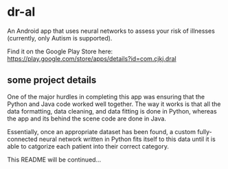 # dr-al
An Android app that uses neural networks to assess your risk of illnesses (currently, only Autism is supported).

Find it on the Google Play Store here: https://play.google.com/store/apps/details?id=com.cjkj.dral

## some project details

One of the major hurdles in completing this app was ensuring that the Python and Java code worked well together. The way it works is that all the data formatting, data cleaning, and data fitting is done in Python, whereas the app and its behind the scene code are done in Java.

Essentially, once an appropriate dataset has been found, a custom fully-connected neural network written in Python fits itself to this data until it is able to catgorize each patient into their correct category.

This README will be continued...
